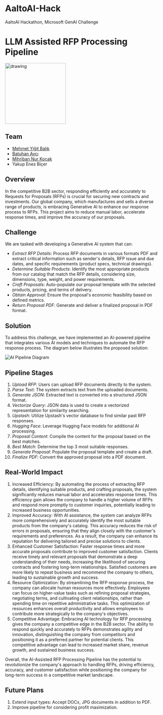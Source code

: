 # AaltoAI-Hack
AaltoAI Hackathon, Microsoft GenAI Challenge


# LLM Assisted RFP Processing Pipeline
<img src="./templates/logo.png" alt="drawing" style="width:200px;"/>

## Team

- [Mehmet Yiğit Balık](https://github.com/YigitBalik)
- [Batuhan Avcı](https://github.com/batuhanaavci)
- [Mihriban Nur Koçak](https://github.com/mihribannurkocak)
- Yakup Enes Biçer

## Overview
In the competitive B2B sector, responding efficiently and accurately to Requests for Proposals (RFPs) is crucial for securing new contracts and investments. Our global company, which manufactures and sells a diverse range of products, is embracing Generative AI to enhance our response process to RFPs. This project aims to reduce manual labor, accelerate response times, and improve the accuracy of our proposals.

## Challenge
We are tasked with developing a Generative AI system that can:
- *Extract RFP Details*: Process RFP documents in various formats PDF and extract critical information such as sender's details, RFP issue and due dates, and specific requirements (product specs, technical drawings).
- *Determine Suitable Products*: Identify the most appropriate products from our catalog that match the RFP details, considering size, dimensions, type, weight, and power requirements.
- *Craft Proposals*: Auto-populate our proposal template with the selected products, pricing, and terms of delivery.
- *Obtain Approval*: Ensure the proposal's economic feasibility based on defined metrics.
- *Return Proposal PDF*: Generate and deliver a finalized proposal in PDF format.

## Solution
To address this challenge, we have implemented an AI-powered pipeline that integrates various AI models and techniques to automate the RFP response process. The diagram below illustrates the proposed solution:

![AI Pipeline Diagram](./templates/system1.jpg)

## Pipeline Stages
1. *Upload RFP*: Users can upload RFP documents directly to the system.
2. *Parse Text*: The system extracts text from the uploaded documents.
3. *Generate JSON*: Extracted text is converted into a structured JSON format.
4. *Vectorize Query*: JSON data is used to create a vectorized representation for similarity searching.
5. *Upstash*: Utilize Upstash's vector database to find similar past RFP responses.
6. *Hugging Face*: Leverage Hugging Face models for additional AI processing.
7. *Proposal Content*: Compile the content for the proposal based on the best matches.
8. *Best Match*: Determine the top 3 most suitable responses.
9. *Generate Proposal*: Populate the proposal template and create a draft.
10. *Finalize PDF*: Convert the approved proposal into a PDF document.

## Real-World Impact


1. Increased Efficiency: By automating the process of extracting RFP details, identifying suitable products, and crafting proposals, the system significantly reduces manual labor and accelerates response times. This efficiency gain allows the company to handle a higher volume of RFPs and respond more promptly to customer inquiries, potentially leading to increased business opportunities.
2. Improved Accuracy: With AI assistance, the system can analyze RFPs more comprehensively and accurately identify the most suitable products from the company's catalog. This accuracy reduces the risk of errors in proposals, ensuring that they align closely with the customer's requirements and preferences. As a result, the company can enhance its reputation for delivering tailored and precise solutions to clients.
3. Enhanced Customer Satisfaction: Faster response times and more accurate proposals contribute to improved customer satisfaction. Clients receive timely and relevant proposals that demonstrate a deep understanding of their needs, increasing the likelihood of securing contracts and fostering long-term relationships. Satisfied customers are more likely to repeat business and recommend the company to others, leading to sustainable growth and success.
4. Resource Optimization: By streamlining the RFP response process, the company can allocate human resources more effectively. Employees can focus on higher-value tasks such as refining proposal strategies, negotiating terms, and cultivating client relationships, rather than spending time on repetitive administrative tasks. This optimization of resources enhances overall productivity and allows employees to contribute more strategically to the company's objectives.
5. Competitive Advantage: Embracing AI technology for RFP processing gives the company a competitive edge in the B2B sector. The ability to respond quickly and accurately to RFPs demonstrates agility and innovation, distinguishing the company from competitors and positioning it as a preferred partner for potential clients. This competitive advantage can lead to increased market share, revenue growth, and sustained business success.

Overall, the AI-Assisted RFP Processing Pipeline has the potential to revolutionize the company's approach to handling RFPs, driving efficiency, accuracy, and customer satisfaction while positioning the company for long-term success in a competitive market landscape.

## Future Plans
1. Extend input types: Accept DOCx, JPG documents in addition to PDF.
2. Improve pipeline for considering profit maximization.
